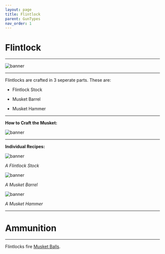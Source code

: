 ```yaml
---
layout: page
title: Flintlock
parent: GunTypes
nav_order: 1
---
```


# **Flintlock** #

---

![banner](placeholder)

---

Flintlocks are crafted in 3 seperate parts. These are:

 - Flintlock Stock

 - Musket Barrel

 - Musket Hammer

---

**How to Craft the Musket:**

![banner](https://cdn.discordapp.com/attachments/1107121933797031958/1148440041853567006/image.png)

---

**Individual Recipes:**

![banner](https://cdn.discordapp.com/attachments/1107121933797031958/1148370269522641017/image.png)

*A Flintlock Stock*

![banner](https://cdn.discordapp.com/attachments/1107121933797031958/1148369985681498202/image.png)

*A Musket Barrel*

![banner](https://cdn.discordapp.com/attachments/1107121933797031958/1148370485361520791/image.png)

*A Musket Hammer*

---

# Ammunition #

---

Flintlocks fire [Musket Balls](placeholder).
